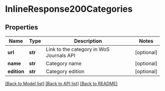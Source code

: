 # InlineResponse200Categories


## Properties
Name | Type | Description | Notes
------------ | ------------- | ------------- | -------------
**url** | **str** | Link to the category in WoS Journals API | [optional] 
**name** | **str** | Category name | [optional] 
**edition** | **str** | Category edition | [optional] 

[[Back to Model list]](../README.md#documentation-for-models) [[Back to API list]](../README.md#documentation-for-api-endpoints) [[Back to README]](../README.md)



